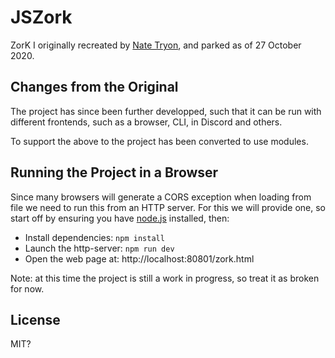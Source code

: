 # JSZork

ZorK I originally recreated by [Nate Tryon](https://github.com/PotterOtherP),
and parked as of 27 October 2020.

## Changes from the Original

The project has since been further developped, such that it can be run with
different frontends, such as a browser, CLI, in Discord and others.

To support the above to the project has been converted to use modules.

## Running the Project in a Browser

Since many browsers will generate a CORS exception when loading from file
we need to run this from an HTTP server. For this we will provide one,
so start off by ensuring you have [node.js](https://nodejs.org/) installed,
then:

  - Install dependencies: `npm install`
  - Launch the http-server: `npm run dev`
  - Open the web page at: http://localhost:80801/zork.html


Note: at this time the project is still a work in progress, so treat it as
broken for now.

## License

MIT?

